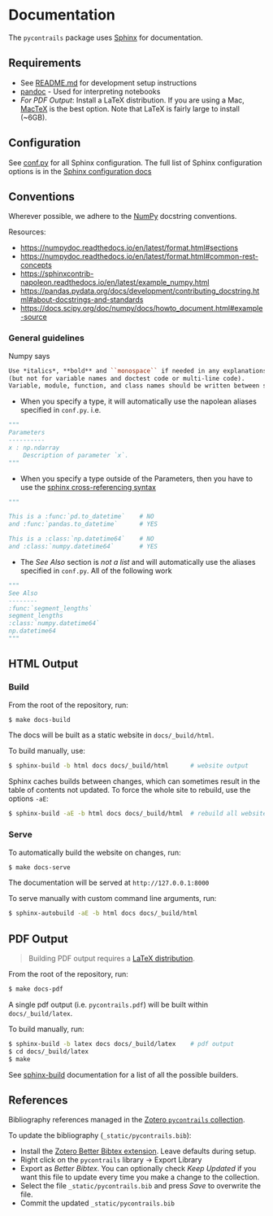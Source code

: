 # Documentation

The `pycontrails` package uses [Sphinx](https://www.sphinx-doc.org/en/master/) for documentation.

## Requirements

- See [README.md](../README.md) for development setup instructions
- [pandoc](https://pandoc.org/installing.html) - Used for interpreting notebooks
- *For PDF Output*: Install a LaTeX distribution.
  If you are using a Mac, [MacTeX](https://www.tug.org/mactex/index.html) is the best option.
  Note that LaTeX is fairly large to install (~6GB).

## Configuration

See [conf.py](source/conf.py) for all Sphinx configuration.
The full list of Sphinx configuration options is in the [Sphinx configuration docs](https://www.sphinx-doc.org/en/master/usage/configuration.html)

## Conventions

Wherever possible, we adhere to the [NumPy](https://numpydoc.readthedocs.io/en/latest/format.html) docstring conventions.

Resources:

- <https://numpydoc.readthedocs.io/en/latest/format.html#sections>
- <https://numpydoc.readthedocs.io/en/latest/format.html#common-rest-concepts>
- <https://sphinxcontrib-napoleon.readthedocs.io/en/latest/example_numpy.html>
- <https://pandas.pydata.org/docs/development/contributing_docstring.html#about-docstrings-and-standards>
- <https://docs.scipy.org/doc/numpy/docs/howto_document.html#example-source>

### General guidelines

Numpy says

```rst
Use *italics*, **bold** and ``monospace`` if needed in any explanations 
(but not for variable names and doctest code or multi-line code). 
Variable, module, function, and class names should be written between single back-ticks (`numpy`).
```

- When you specify a type, it will automatically use the napolean aliases specified in `conf.py`. i.e.

```python
"""
Parameters
----------
x : np.ndarray
    Description of parameter `x`.
"""
```

- When you specify a type outside of the Parameters,
  then you have to use the [sphinx cross-referencing syntax](https://www.sphinx-doc.org/en/master/usage/restructuredtext/domains.html#cross-referencing-python-objects)

```python
"""

This is a :func:`pd.to_datetime`    # NO
and :func:`pandas.to_datetime`      # YES

This is a :class:`np.datetime64`    # NO
and :class:`numpy.datetime64`       # YES

```

- The *See Also* section is *not a list* and will automatically use
  the aliases specified in `conf.py`. All of the following work

```python
"""
See Also
--------
:func:`segment_lengths`
segment_lengths
:class:`numpy.datetime64`
np.datetime64
"""
```

## HTML Output

### Build

From the root of the repository, run:

```bash
$ make docs-build
```

The docs will be built as a static website in `docs/_build/html`.

To build manually, use:

```bash
$ sphinx-build -b html docs docs/_build/html      # website output
```

Sphinx caches builds between changes, which can sometimes result in the table of contents not updated.
To force the whole site to rebuild, use the options `-aE`:

```bash
$ sphinx-build -aE -b html docs docs/_build/html  # rebuild all website output
```

### Serve

To automatically build the website on changes, run:

```bash
$ make docs-serve
```

The documentation will be served at `http://127.0.0.1:8000`

To serve manually with custom command line arguments, run:

```bash
$ sphinx-autobuild -aE -b html docs docs/_build/html
```

## PDF Output

> Building PDF output requires a [LaTeX distribution](https://www.latex-project.org/get/).

From the root of the repository, run:

```bash
$ make docs-pdf
```

A single pdf output (i.e. `pycontrails.pdf`) will be built within `docs/_build/latex`.

To build manually, run:

```bash
$ sphinx-build -b latex docs docs/_build/latex    # pdf output
$ cd docs/_build/latex
$ make
```

See [sphinx-build](https://www.sphinx-doc.org/en/master/man/sphinx-build.html#cmdoption-sphinx-build-b) documentation for a list of all the possible builders.

## References

Bibliography references managed in the [Zotero `pycontrails` collection](https://www.zotero.org/groups/4730892/pycontrails/library).

To update the bibliography (`_static/pycontrails.bib`):

- Install the [Zotero Better Bibtex extension](https://retorque.re/zotero-better-bibtex/installation/). Leave defaults during setup.
- Right click on the `pycontrails` library -> Export Library
- Export as *Better Bibtex*. You can optionally check *Keep Updated* if you want
  this file to update every time you make a change to the collection.
- Select the file `_static/pycontrails.bib` and press *Save* to overwrite the file.
- Commit the updated `_static/pycontrails.bib`
